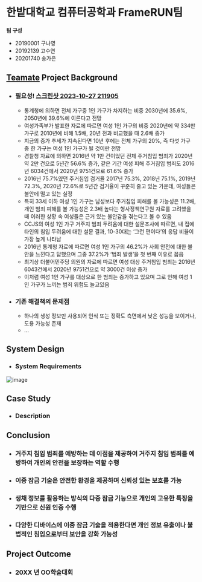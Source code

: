 # 한밭대학교 컴퓨터공학과 FrameRUN팀

**팀 구성**
- 20190001 구나영 
- 20192139 고수연
- 20201740 송가은

## <u>Teamate</u> Project Background
- ### 필요성! [스크린샷 2023-10-27 211905](https://github.com/HBNU-SWUNIV/come-capstone23-framerun/assets/123061106/5a3119ec-695c-46f2-aede-43e7eabf853c)

  - 통계청에 의하면 전체 가구중 1인 가구가 차지하는 비중 2030년에 35.6%, 2050년에 39.6%에 이른다고 전망
  - 여성가족부가 발표한 자료에 따르면 여성 1인 가구의 비중 2020년에 약 334만 가구로 2010년에 비해 1.5배, 20년 전과 비교했을 때 2.6배 증가
  - 지금의 증가 추세가 지속된다면 10년 후에는 전체 가구의 20%, 즉 다섯 가구 중 한 가구는 여성 1인 가구가 될 것이란 전망
  - 경찰청 자료에 의하면 2016년 약 1만 건이었던 전체 주거침입 범죄가 2020년 약 2만 건으로 5년간 56.6% 증가, 같은 기간 여성 피해 주거침입 범죄도 2016년 6034건에서 2020년 9751건으로 61.6% 증가
  - 2016년 75.7%였던 주거침입 검거율 2017년 75.3%, 2018년 75.1%, 2019년 72.3%, 2020년 72.6%로 5년간 검거율이 꾸준히 줄고 있는 가운데, 여성들은 불안에 떨고 있는 실정
  - 특히 33세 이하 여성 1인 가구는 남성보다 주거침입 피해를 볼 가능성은 11.2배, 개인 범죄 피해를 볼 가능성은 2.3배 높다는 형사정책연구원 자료를 고려했을 때 이러한 상황 속 여성들은 근거 있는 불안감을 겪는다고 볼 수 있음
  - CCJS의 여성 1인 가구 거주지 범죄 두려움에 대한 설문조사에 따르면, 내 집에 타인의 침입 두려움에 대한 설문 결과, 10-30대는 ‘그런 편이다’의 응답 비율이 가장 높게 나타남
  - 2016년 통계청 자료에 따르면 여성 1인 가구의 46.2%가 사회 안전에 대한 불안을 느낀다고 답했으며 그중 37.2%가 ‘범죄 발생’을 첫 번째 이유로 꼽음
  - 최기상 더불어민주당 의원의 자료에 따르면 여성 대상 주거침입 범죄는 2016년 6043건에서 2020년 9751건으로 약 3000건 이상 증가
  - 이처럼 여성 1인 가구를 대상으로 한 범죄는 증가하고 있으며 그로 인해 여성 1인 가구가 느끼는 범죄 위험도 늘고있음

- ### 기존 해결책의 문제점
  - 하나의 생성 정보만 사용되어 인식 또는 정확도 측면에서 낮은 성능을 보이거나, 도용 가능성 존재
  - ...
  
## System Design
  - ### System Requirements
![image](https://github.com/HBNU-SWUNIV/come-capstone23-framerun/assets/123061106/c2aae161-f20a-41c8-952b-0ded5c93600e)

    
## Case Study
  - ### Description
  
  
## Conclusion
  - ### 거주지 침입 범죄를 예방하는 데 이점을 제공하여 거주지 침입 범죄를 예방하여 개인의 안전을 보장하는 역할 수행
  - ### 이중 잠금 기술은 안전한 환경을 제공하며 신뢰성 있는 보호를 가능
  - ### 생채 정보를 활용하는 방식의 다중 잠금 기능으로 개인의 고유한 특징을 기반으로 신원 인증 수행
  - ### 다양한 디바이스에 이중 잠금 기술을 적용한다면 개인 정보 유출이나 불법적인 침입으로부터 보안을 강화 가능성
  
## Project Outcome
- ### 20XX 년 OO학술대회 
